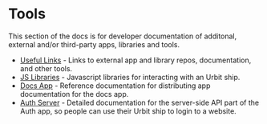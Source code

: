 # Tools

This section of the docs is for developer documentation of additonal, external and/or third-party apps, libraries and tools.

- [Useful Links](links.md) - Links to external app and library repos, documentation, and other tools.
- [JS Libraries](js-libs) - Javascript libraries for interacting with an Urbit ship.
- [Docs App](docs-app) - Reference documentation for distributing app documentation for the docs app.
- [Auth Server](auth-server) - Detailed documentation for the server-side API part of the Auth app, so people can use their Urbit ship to login to a website.
